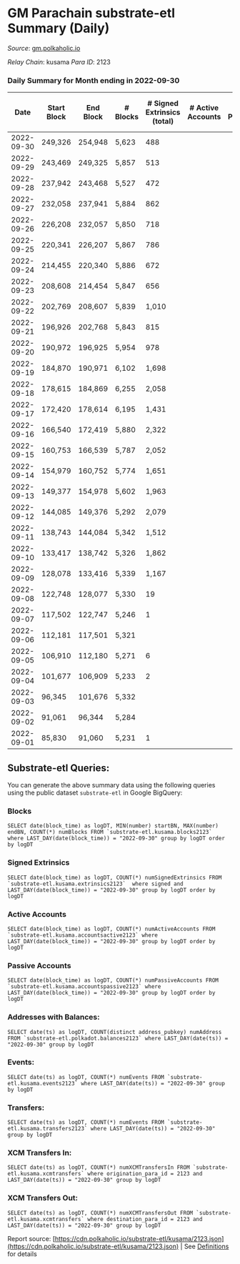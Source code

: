 # GM Parachain substrate-etl Summary (Daily)

_Source_: [gm.polkaholic.io](https://gm.polkaholic.io)

*Relay Chain*: kusama
*Para ID*: 2123



### Daily Summary for Month ending in 2022-09-30


| Date | Start Block | End Block | # Blocks | # Signed Extrinsics (total) | # Active Accounts | # Passive | # New | # Addresses with Balances | # Events | # Transfers | # XCM Transfers In | # XCM Transfers Out | Issues | 
| ---- | ----------- | --------- | -------- | --------------------------- | ----------------- | --------- | ----- | ------------------------- | -------- | ----------- | ------------------ | ------------------- | ------ |
| 2022-09-30 | 249,326 | 254,948 | 5,623 | 488 |  |  |  | 9,025 | 28,215 | 4,706  |   |   |  |
| 2022-09-29 | 243,469 | 249,325 | 5,857 | 513 |  |  |  |  | 26,447 | 5,593  |   |   |  |
| 2022-09-28 | 237,942 | 243,468 | 5,527 | 472 |  |  |  |  | 30,070 | 5,249  |   |   |  |
| 2022-09-27 | 232,058 | 237,941 | 5,884 | 862 |  |  |  |  | 35,195 | 6,700  |   |   |  |
| 2022-09-26 | 226,208 | 232,057 | 5,850 | 718 |  |  |  |  | 32,737 | 6,936  |   |   |  |
| 2022-09-25 | 220,341 | 226,207 | 5,867 | 786 |  |  |  |  | 36,803 | 5,895  |   |   |  |
| 2022-09-24 | 214,455 | 220,340 | 5,886 | 672 |  |  |  |  | 29,574 | 5,341  |   |   |  |
| 2022-09-23 | 208,608 | 214,454 | 5,847 | 656 |  |  |  |  | 30,630 | 6,737  |   |   |  |
| 2022-09-22 | 202,769 | 208,607 | 5,839 | 1,010 |  |  |  |  | 33,308 | 6,892  |   |   |  |
| 2022-09-21 | 196,926 | 202,768 | 5,843 | 815 |  |  |  |  | 37,265 | 8,744  |   |   |  |
| 2022-09-20 | 190,972 | 196,925 | 5,954 | 978 |  |  |  |  | 40,211 | 9,162  |   |   |  |
| 2022-09-19 | 184,870 | 190,971 | 6,102 | 1,698 |  |  |  |  | 45,459 | 10,816  |   |   |  |
| 2022-09-18 | 178,615 | 184,869 | 6,255 | 2,058 |  |  |  |  | 55,260 | 10,112  |   |   |  |
| 2022-09-17 | 172,420 | 178,614 | 6,195 | 1,431 |  |  |  |  | 38,234 | 8,289  |   |   |  |
| 2022-09-16 | 166,540 | 172,419 | 5,880 | 2,322 |  |  |  |  | 51,464 | 9,206  |   |   |  |
| 2022-09-15 | 160,753 | 166,539 | 5,787 | 2,052 |  |  |  |  | 43,440 | 9,004  |   |   |  |
| 2022-09-14 | 154,979 | 160,752 | 5,774 | 1,651 |  |  |  |  | 133,178 | 7,990  |   |   |  |
| 2022-09-13 | 149,377 | 154,978 | 5,602 | 1,963 |  |  |  |  | 74,823 | 15,402  |   |   |  |
| 2022-09-12 | 144,085 | 149,376 | 5,292 | 2,079 |  |  |  |  | 48,303 | 9,155  |   |   |  |
| 2022-09-11 | 138,743 | 144,084 | 5,342 | 1,512 |  |  |  |  | 33,937 | 6,879  |   |   |  |
| 2022-09-10 | 133,417 | 138,742 | 5,326 | 1,862 |  |  |  |  | 36,979 | 6,950  |   |   |  |
| 2022-09-09 | 128,078 | 133,416 | 5,339 | 1,167 |  |  |  |  | 26,698 | 2,571  |   |   |  |
| 2022-09-08 | 122,748 | 128,077 | 5,330 | 19 |  |  |  |  | 11,153 | 349  |   |   |  |
| 2022-09-07 | 117,502 | 122,747 | 5,246 | 1 |  |  |  |  | 10,540 | 31  |   |   |  |
| 2022-09-06 | 112,181 | 117,501 | 5,321 |  |  |  |  |  | 10,653 |   |   |   |  |
| 2022-09-05 | 106,910 | 112,180 | 5,271 | 6 |  |  |  |  | 10,718 | 126  |   |   |  |
| 2022-09-04 | 101,677 | 106,909 | 5,233 | 2 |  |  |  |  | 10,547 | 61  |   |   |  |
| 2022-09-03 | 96,345 | 101,676 | 5,332 |  |  |  |  |  | 10,675 |   |   |   |  |
| 2022-09-02 | 91,061 | 96,344 | 5,284 |  |  |  |  |  | 10,578 |   |   |   |  |
| 2022-09-01 | 85,830 | 91,060 | 5,231 | 1 |  |  |  |  | 10,507 | 30  |   |   |  |

## Substrate-etl Queries:
You can generate the above summary data using the following queries using the public dataset `substrate-etl` in Google BigQuery:


### Blocks
```
SELECT date(block_time) as logDT, MIN(number) startBN, MAX(number) endBN, COUNT(*) numBlocks FROM `substrate-etl.kusama.blocks2123`  where LAST_DAY(date(block_time)) = "2022-09-30" group by logDT order by logDT
```


### Signed Extrinsics
```
SELECT date(block_time) as logDT, COUNT(*) numSignedExtrinsics FROM `substrate-etl.kusama.extrinsics2123`  where signed and LAST_DAY(date(block_time)) = "2022-09-30" group by logDT order by logDT
```


### Active Accounts
```
SELECT date(block_time) as logDT, COUNT(*) numActiveAccounts FROM `substrate-etl.kusama.accountsactive2123` where LAST_DAY(date(block_time)) = "2022-09-30" group by logDT order by logDT
```


### Passive Accounts
```
SELECT date(block_time) as logDT, COUNT(*) numPassiveAccounts FROM `substrate-etl.kusama.accountspassive2123` where LAST_DAY(date(block_time)) = "2022-09-30" group by logDT order by logDT
```


### Addresses with Balances:
```
SELECT date(ts) as logDT, COUNT(distinct address_pubkey) numAddress FROM `substrate-etl.polkadot.balances2123` where LAST_DAY(date(ts)) = "2022-09-30" group by logDT
```


### Events:
```
SELECT date(ts) as logDT, COUNT(*) numEvents FROM `substrate-etl.kusama.events2123` where LAST_DAY(date(ts)) = "2022-09-30" group by logDT
```


### Transfers:
```
SELECT date(ts) as logDT, COUNT(*) numEvents FROM `substrate-etl.kusama.transfers2123` where LAST_DAY(date(ts)) = "2022-09-30" group by logDT
```


### XCM Transfers In:
```
SELECT date(ts) as logDT, COUNT(*) numXCMTransfersIn FROM `substrate-etl.kusama.xcmtransfers` where origination_para_id = 2123 and LAST_DAY(date(ts)) = "2022-09-30" group by logDT
```


### XCM Transfers Out:
```
SELECT date(ts) as logDT, COUNT(*) numXCMTransfersOut FROM `substrate-etl.kusama.xcmtransfers` where destination_para_id = 2123 and LAST_DAY(date(ts)) = "2022-09-30" group by logDT
```



Report source: [https://cdn.polkaholic.io/substrate-etl/kusama/2123.json](https://cdn.polkaholic.io/substrate-etl/kusama/2123.json) | See [Definitions](/DEFINITIONS.md) for details
